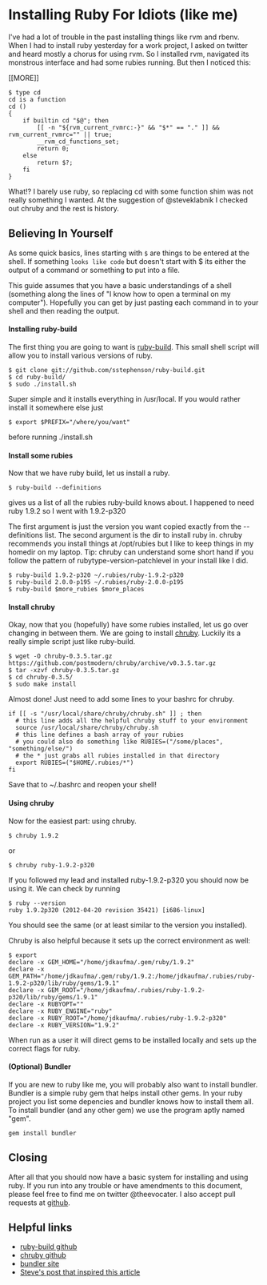 # Installing Ruby For Idiots (like me)

I've had a lot of trouble in the past installing things like rvm and rbenv.
When I had to install ruby yesterday for a work project, I asked on twitter and
heard mostly a chorus for using rvm. So I installed rvm, navigated its
monstrous interface and had some rubies running. But then I noticed this:

<p>[[MORE]]</p>

    $ type cd
    cd is a function
    cd ()
    {
        if builtin cd "$@"; then
            [[ -n "${rvm_current_rvmrc:-}" && "$*" == "." ]] && rvm_current_rvmrc="" || true;
            __rvm_cd_functions_set;
            return 0;
        else
            return $?;
        fi
    }

What!? I barely use ruby, so replacing cd with some function shim was not
really something I wanted. At the suggestion of @steveklabnik I checked out
chruby and the rest is history.

## Believing In Yourself

As some quick basics, lines starting with <code>$</code> are things to be
entered at the shell. If something <code>looks like code</code> but doesn't
start with $ its either the output of a command or something to put into
a file.

This guide assumes that you have a basic understandings of a shell (something
along the lines of "I know how to open a terminal on my computer"). Hopefully
you can get by just pasting each command in to your shell and then reading the
output.

#### Installing ruby-build

The first thing you are going to want is
[ruby-build](https://github.com/sstephenson/ruby-build). This small shell
script will allow you to install various versions of ruby.

    $ git clone git://github.com/sstephenson/ruby-build.git
    $ cd ruby-build/
    $ sudo ./install.sh

Super simple and it installs everything in /usr/local. If you would rather
install it somewhere else just

    $ export $PREFIX="/where/you/want"

before running ./install.sh

#### Install some rubies

Now that we have ruby build, let us install a ruby.

    $ ruby-build --definitions

gives us a list of all the rubies ruby-build knows about. I happened to need
ruby 1.9.2 so I went with 1.9.2-p320

The first argument is just the version you want copied exactly from the
--definitions list. The second argument is the dir to install ruby in. chruby
recommends you install things at /opt/rubies but I like to keep things in my
homedir on my laptop. Tip: chruby can understand some short hand if you follow
the pattern of rubytype-version-patchlevel in your install like I did.

    $ ruby-build 1.9.2-p320 ~/.rubies/ruby-1.9.2-p320
    $ ruby-build 2.0.0-p195 ~/.rubies/ruby-2.0.0-p195
    $ ruby-build $more_rubies $more_places

#### Install chruby

Okay, now that you (hopefully) have some rubies installed, let us go over
changing in between them. We are going to install
[chruby](https://github.com/postmodern/chruby). Luckily its a really simple
script just like ruby-build.

    $ wget -O chruby-0.3.5.tar.gz https://github.com/postmodern/chruby/archive/v0.3.5.tar.gz
    $ tar -xzvf chruby-0.3.5.tar.gz
    $ cd chruby-0.3.5/
    $ sudo make install

Almost done! Just need to add some lines to your bashrc for chruby.

    if [[ -s "/usr/local/share/chruby/chruby.sh" ]] ; then
      # this line adds all the helpful chruby stuff to your environment
      source /usr/local/share/chruby/chruby.sh
      # this line defines a bash array of your rubies
      # you could also do something like RUBIES=("/some/places", "something/else/")
      # the * just grabs all rubies installed in that directory
      export RUBIES=("$HOME/.rubies/*")
    fi

Save that to ~/.bashrc and reopen your shell!

#### Using chruby

Now for the easiest part: using chruby.

    $ chruby 1.9.2

or 

    $ chruby ruby-1.9.2-p320

If you followed my lead and installed ruby-1.9.2-p320 you should now be using
it. We can check by running

    $ ruby --version
    ruby 1.9.2p320 (2012-04-20 revision 35421) [i686-linux]

You should see the same (or at least similar to the version you installed).

Chruby is also helpful because it sets up the correct environment as well:

    $ export
    declare -x GEM_HOME="/home/jdkaufma/.gem/ruby/1.9.2"
    declare -x GEM_PATH="/home/jdkaufma/.gem/ruby/1.9.2:/home/jdkaufma/.rubies/ruby-1.9.2-p320/lib/ruby/gems/1.9.1"
    declare -x GEM_ROOT="/home/jdkaufma/.rubies/ruby-1.9.2-p320/lib/ruby/gems/1.9.1"
    declare -x RUBYOPT=""
    declare -x RUBY_ENGINE="ruby"
    declare -x RUBY_ROOT="/home/jdkaufma/.rubies/ruby-1.9.2-p320"
    declare -x RUBY_VERSION="1.9.2"

When run as a user it will direct gems to be installed locally and sets up the
correct flags for ruby.

#### (Optional) Bundler

If you are new to ruby like me, you will probably also want to install bundler.
Bundler is a simple ruby gem that helps install other gems. In your ruby
project you list some depencies and bundler knows how to install them all. To
install bundler (and any other gem) we use the program aptly named "gem".

    gem install bundler

## Closing

After all that you should now have a basic system for installing and using
ruby. If you run into any trouble or have amendments to this document, please
feel free to find me on twitter @theevocater. I also accept pull requests at [github]().

## Helpful links

* [ruby-build github](https://github.com/sstephenson/ruby-build)
* [chruby github](https://github.com/postmodern/chruby)
* [bundler site](http://gembundler.com/)
* [Steve's post that inspired this article](http://blog.steveklabnik.com/posts/2012-12-13-getting-started-with-chruby)
